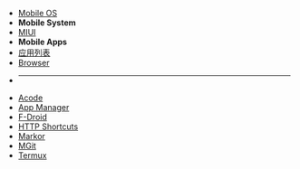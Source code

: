 * [Mobile OS](os/mobile/README.md)
* **Mobile System**
* [MIUI](os/mobile/miui.md)
* **Mobile Apps**
* [应用列表](os/mobile/app-list.md)
* [Browser](os/mobile/browser.md)
* ---
* [Acode](os/mobile/acode.md)
* [App Manager](os/mobile/app-manager.md)
* [F-Droid](os/mobile/f-droid.md)
* [HTTP Shortcuts](os/mobile/http-shortcuts.md)
* [Markor](os/mobile/markor.md)
* [MGit](os/mobile/mgit.md)
* [Termux](os/mobile/termux.md)
